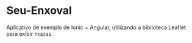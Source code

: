 # Seu-Enxoval
Aplicativo de exemplo de Ionic + Angular, utilizando a biblioteca Leaflet para exibir mapas.  
